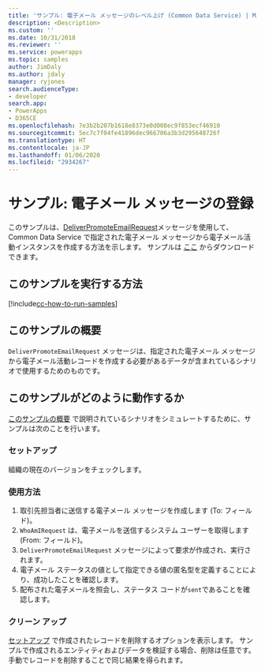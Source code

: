 ```yaml
---
title: 'サンプル: 電子メール メッセージのレベル上げ (Common Data Service) | Microsoft Docs'
description: <Description>
ms.custom: ''
ms.date: 10/31/2018
ms.reviewer: ''
ms.service: powerapps
ms.topic: samples
author: JimDaly
ms.author: jdaly
manager: ryjones
search.audienceType:
- developer
search.app:
- PowerApps
- D365CE
ms.openlocfilehash: 7e3b2b207b1618e8373e0d008ec9f853ecf46910
ms.sourcegitcommit: 5ec7c7f04fe41896dec966706a3b3d295648726f
ms.translationtype: HT
ms.contentlocale: ja-JP
ms.lasthandoff: 01/06/2020
ms.locfileid: "2934267"
---
```

# <a name="sample-promote-an-email-message"></a>サンプル: 電子メール メッセージの登録

<!-- https://docs.microsoft.com/dynamics365/customer-engagement/developer/sample-promote-email-message -->

このサンプルは、[DeliverPromoteEmailRequest](https://docs.microsoft.com/dotnet/api/microsoft.crm.sdk.messages.deliverpromoteemailrequest?view=dynamics-general-ce-9)メッセージを使用して、 Common Data Service で指定された電子メール メッセージから電子メール活動インスタンスを作成する方法を示します。 サンプルは [ここ](https://github.com/Microsoft/PowerApps-Samples/tree/master/cds/orgsvc/C%23/PromoteEmail) からダウンロードできます。

## <a name="how-to-run-this-sample"></a>このサンプルを実行する方法

[!include[cc-how-to-run-samples](../../includes/cc-how-to-run-samples.md)]

## <a name="what-this-sample-does"></a>このサンプルの概要

`DeliverPromoteEmailRequest` メッセージは、指定された電子メール メッセージから電子メール活動レコードを作成する必要があるデータが含まれているシナリオで使用するためのものです。

## <a name="how-this-sample-works"></a>このサンプルがどのように動作するか

[このサンプルの概要](#what-this-sample-does) で説明されているシナリオをシミュレートするために、サンプルは次のことを行います。

### <a name="setup"></a>セットアップ

組織の現在のバージョンをチェックします。

### <a name="demonstrate"></a>使用方法

1. 取引先担当者に送信する電子メール メッセージを作成します (To: フィールド)。
2. `WhoAmIRequest` は、電子メールを送信するシステム ユーザーを取得します (From: フィールド)。
3. `DeliverPromoteEmailRequest` メッセージによって要求が作成され、実行されます。
4. 電子メール ステータスの値として指定できる値の匿名型を定義することにより、成功したことを確認します。 
5. 配布された電子メールを照会し、ステータス コードが`sent`であることを確認します。

### <a name="clean-up"></a>クリーン アップ

[セットアップ](#setup) で作成されたレコードを削除するオプションを表示します。 サンプルで作成されるエンティティおよびデータを検証する場合、削除は任意です。 手動でレコードを削除することで同じ結果を得られます。
